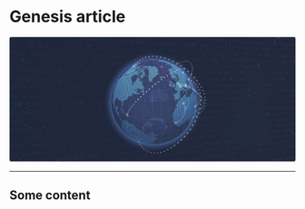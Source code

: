 <!--
	{
		title: "The genesis Article on unyt Blog",
		description: "This is the first article released on unyt/blog.",
		preview: https://learn.microsoft.com/de-de/azure/developer/javascript/media/node-howto-e2e/visual-studio-code-mongodb-code-completion.png,
		date: ~2023-02-05~,
		tag: "Security",
		author: "Jonas Strehle",
		authorRef: https://github.com/jonasstrehle
	};
-->

# Genesis article

![x](res/unyt_banner.png)

---

## Some content
